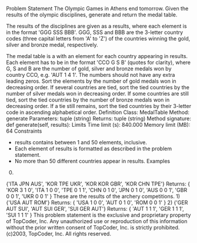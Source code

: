 Problem Statement
The Olympic Games in Athens end tomorrow. Given the results of the olympic disciplines, generate and return the medal table.

The results of the disciplines are given as a results, where each element is in the format 'GGG SSS BBB'. GGG, SSS and BBB are the 3-letter country codes (three capital letters from 'A' to 'Z') of the countries winning the gold, silver and bronze medal, respectively.

The medal table is a with an element for each country appearing in results. Each element has to be in the format 'CCO G S B' (quotes for clarity), where G, S and B are the number of gold, silver and bronze medals won by country CCO, e.g. 'AUT 1 4 1'. The numbers should not have any extra leading zeros.
Sort the elements by the number of gold medals won in decreasing order. If several countries are tied, sort the tied countries by the number of silver medals won in decreasing order. If some countries are still tied, sort the tied countries by the number of bronze medals won in decreasing order. If a tie still remains, sort the tied countries by their 3-letter code in ascending alphabetical order.
Definition
Class: MedalTable
Method: generate
Parameters: tuple (string)
Returns: tuple (string)
Method signature: def generate(self, results):
Limits
Time limit (s): 840.000
Memory limit (MB): 64
Constraints
- results contains between 1 and 50 elements, inclusive.
- Each element of results is formatted as described in the problem statement.
- No more than 50 different countries appear in results.
Examples
0)
{'ITA JPN AUS', 'KOR TPE UKR', 'KOR KOR GBR', 'KOR CHN TPE'}
Returns: { 'KOR 3 1 0', 'ITA 1 0 0', 'TPE 0 1 1', 'CHN 0 1 0', 'JPN 0 1 0', 'AUS 0 0 1', 'GBR 0 0 1', 'UKR 0 0 1' }
These are the results of the archery competitions.
1)
{'USA AUT ROM'}
Returns: { 'USA 1 0 0', 'AUT 0 1 0', 'ROM 0 0 1' }
2)
{'GER AUT SUI', 'AUT SUI GER', 'SUI GER AUT'}
Returns: { 'AUT 1 1 1', 'GER 1 1 1', 'SUI 1 1 1' }
This problem statement is the exclusive and proprietary property of TopCoder, Inc. Any unauthorized use or reproduction of this information without the prior written consent of TopCoder, Inc. is strictly prohibited. (c)2003, TopCoder, Inc. All rights reserved.